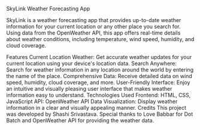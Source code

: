 SkyLink Weather Forecasting App

SkyLink is a weather forecasting app that provides up-to-date weather information for your current location or any other place you search for. Using data from the OpenWeather API, this app offers real-time details about weather conditions, including temperature, wind speed, humidity, and cloud coverage.

Features
Current Location Weather: Get accurate weather updates for your current location using your device's location data.
Search Anywhere: Search for weather information in any location around the world by entering the name of the place.
Comprehensive Data: Receive detailed data on wind speed, humidity, cloud coverage, and more.
User-Friendly Interface: Enjoy an intuitive and visually pleasing user interface that makes weather information easy to understand.
Technologies Used
Frontend: HTML, CSS, JavaScript
API: OpenWeather API
Data Visualization: Display weather information in a clear and visually appealing manner.
Credits
This project was developed by Shashi Srivastava. Special thanks to Love Babbar for Dot Batch and OpenWeather API for providing the weather data.
